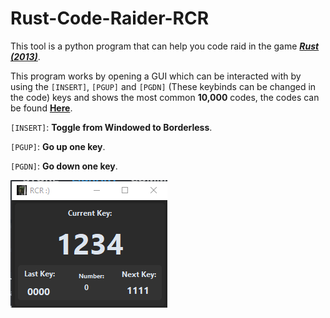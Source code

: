 # Rust-Code-Raider-RCR

This tool is a python program that can help you code raid in the game ***[Rust (2013)](https://rust.facepunch.com/)***.

This program works by opening a GUI which can be interacted with by using the `[INSERT]`, `[PGUP]` and `[PGDN]` (These keybinds can be changed in the code) keys and shows the most common **10,000** codes, the codes can be found **[Here](https://rusttips.com/top-10000-rust-door-lock-codes/)**.

`[INSERT]`: **Toggle from Windowed to Borderless**.

`[PGUP]`: **Go up one key**.

`[PGDN]`: **Go down one key**.



![bob](/Images/Bordered.PNG)
